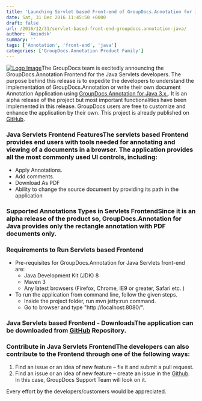 ```yaml
---
title: 'Launching Servlet based Front-end of GroupDocs.Annotation for Java 3.0.0'
date: Sat, 31 Dec 2016 11:45:50 +0000
draft: false
url: /2016/12/31/servlet-based-front-end-groupdocs.annotation-java/
author: 'Amindsk'
summary: ''
tags: ['Annotation', 'front-end', 'java']
categories: ['GroupDocs.Annotation Product Family']
---
```


[![Logo Image](https://blog.groupdocs.com/wp-content/uploads/sites/4/2016/12/groupdocs-annotation-java.png)](http://www.groupdocs.com/products/annotation/java)The GroupDocs team is excitedly announcing the GroupDocs.Annotation Frontend for the Java Servlets developers. The purpose behind this release is to expedite the developers to understand the implementation of GroupDocs.Annotation or write their own document Annotation Application using [GroupDocs.Annotation for Java 3.x.](http://www.groupdocs.com/products/annotation/java "GroupDocs.Annotation for Java"). It is an alpha release of the project but most important functionalities have been implemented in this release. GroupDocs users are free to customize and enhance the application by their own. This project is already published on [GitHub](https://github.com/groupdocs-annotation/ "Download Servlets Frontend").

### Java Servlets Frontend FeaturesThe servlets based Frontend provides end users with tools needed for annotating and viewing of a documents in a browser. The application provides all the most commonly used UI controls, including:

*   Apply Annotations.
*   Add comments.
*   Download As PDF
*   Ability to change the source document by providing its path in the application

### Supported Annotations Types in Servlets FrontendSince it is an alpha release of the product so, **GroupDocs.Annotation for Java** provides only the rectangle annotation with PDF documents only.

### Requirements to Run Servlets based Frontend

*   Pre-requisites for GroupDocs.Annotation for Java Servlets front-end are:
    *   Java Development Kit (JDK) 8
    *   Maven 3
    *   Any latest browsers (Firefox, Chrome, IE9 or greater, Safari etc. )
*   To run the application from command line, follow the given steps.
    *   Inside the project folder, run mvn jetty:run command.
    *   Go to browser and type "http://localhost:8080/".

### Java Servlets based Frontend - DownloadsThe application can be downloaded from [GitHub](https://github.com/groupdocs-annotation/ "Download GroupDocs.Annotation Front-end") Repository.

### Contribute in Java Servlets FrontendThe developers can also contribute to the Frontend through one of the following ways:

1.  Find an issue or an idea of new feature – fix it and submit a pull request.
2.  Find an issue or an idea of new feature – create an issue in the [Github](https://github.com/groupdocs-annotation/GroupDocs.Annotation-for-Java/issues "GitHub Issue Tracking System"). In this case, GroupDocs Support Team will look on it.

Every effort by the developers/customers would be appreciated.




